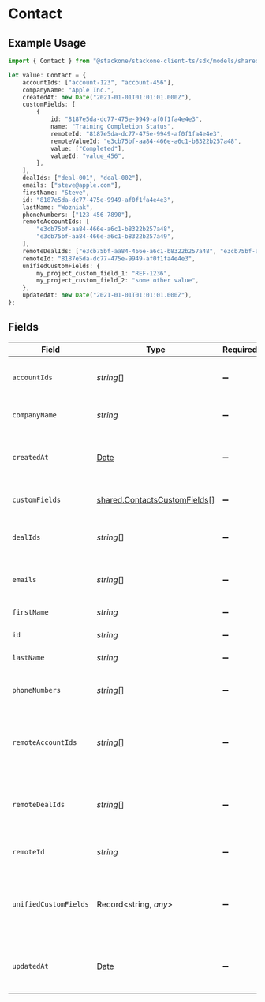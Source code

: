 # Contact

## Example Usage

```typescript
import { Contact } from "@stackone/stackone-client-ts/sdk/models/shared";

let value: Contact = {
    accountIds: ["account-123", "account-456"],
    companyName: "Apple Inc.",
    createdAt: new Date("2021-01-01T01:01:01.000Z"),
    customFields: [
        {
            id: "8187e5da-dc77-475e-9949-af0f1fa4e4e3",
            name: "Training Completion Status",
            remoteId: "8187e5da-dc77-475e-9949-af0f1fa4e4e3",
            remoteValueId: "e3cb75bf-aa84-466e-a6c1-b8322b257a48",
            value: ["Completed"],
            valueId: "value_456",
        },
    ],
    dealIds: ["deal-001", "deal-002"],
    emails: ["steve@apple.com"],
    firstName: "Steve",
    id: "8187e5da-dc77-475e-9949-af0f1fa4e4e3",
    lastName: "Wozniak",
    phoneNumbers: ["123-456-7890"],
    remoteAccountIds: [
        "e3cb75bf-aa84-466e-a6c1-b8322b257a48",
        "e3cb75bf-aa84-466e-a6c1-b8322b257a49",
    ],
    remoteDealIds: ["e3cb75bf-aa84-466e-a6c1-b8322b257a48", "e3cb75bf-aa84-466e-a6c1-b8322b257a49"],
    remoteId: "8187e5da-dc77-475e-9949-af0f1fa4e4e3",
    unifiedCustomFields: {
        my_project_custom_field_1: "REF-1236",
        my_project_custom_field_2: "some other value",
    },
    updatedAt: new Date("2021-01-01T01:01:01.000Z"),
};
```

## Fields

| Field                                                                                         | Type                                                                                          | Required                                                                                      | Description                                                                                   | Example                                                                                       |
| --------------------------------------------------------------------------------------------- | --------------------------------------------------------------------------------------------- | --------------------------------------------------------------------------------------------- | --------------------------------------------------------------------------------------------- | --------------------------------------------------------------------------------------------- |
| `accountIds`                                                                                  | *string*[]                                                                                    | :heavy_minus_sign:                                                                            | List of associated account IDs                                                                | [<br/>"account-123",<br/>"account-456"<br/>]                                                  |
| `companyName`                                                                                 | *string*                                                                                      | :heavy_minus_sign:                                                                            | The contact company name                                                                      | Apple Inc.                                                                                    |
| `createdAt`                                                                                   | [Date](https://developer.mozilla.org/en-US/docs/Web/JavaScript/Reference/Global_Objects/Date) | :heavy_minus_sign:                                                                            | Timestamp when the contact was created                                                        | 2021-01-01T01:01:01.000Z                                                                      |
| `customFields`                                                                                | [shared.ContactsCustomFields](../../../sdk/models/shared/contactscustomfields.md)[]           | :heavy_minus_sign:                                                                            | Contact custom fields                                                                         |                                                                                               |
| `dealIds`                                                                                     | *string*[]                                                                                    | :heavy_minus_sign:                                                                            | List of associated deal IDs                                                                   | [<br/>"deal-001",<br/>"deal-002"<br/>]                                                        |
| `emails`                                                                                      | *string*[]                                                                                    | :heavy_minus_sign:                                                                            | List of contact email addresses                                                               | [<br/>"steve@apple.com"<br/>]                                                                 |
| `firstName`                                                                                   | *string*                                                                                      | :heavy_minus_sign:                                                                            | The contact first name                                                                        | Steve                                                                                         |
| `id`                                                                                          | *string*                                                                                      | :heavy_minus_sign:                                                                            | Unique identifier                                                                             | 8187e5da-dc77-475e-9949-af0f1fa4e4e3                                                          |
| `lastName`                                                                                    | *string*                                                                                      | :heavy_minus_sign:                                                                            | The contact last name                                                                         | Wozniak                                                                                       |
| `phoneNumbers`                                                                                | *string*[]                                                                                    | :heavy_minus_sign:                                                                            | List of contact phone numbers                                                                 | [<br/>"123-456-7890"<br/>]                                                                    |
| `remoteAccountIds`                                                                            | *string*[]                                                                                    | :heavy_minus_sign:                                                                            | Provider's list of associated account IDs                                                     | [<br/>"e3cb75bf-aa84-466e-a6c1-b8322b257a48",<br/>"e3cb75bf-aa84-466e-a6c1-b8322b257a49"<br/>] |
| `remoteDealIds`                                                                               | *string*[]                                                                                    | :heavy_minus_sign:                                                                            | Provider's list of associated deal IDs                                                        | [<br/>"e3cb75bf-aa84-466e-a6c1-b8322b257a48",<br/>"e3cb75bf-aa84-466e-a6c1-b8322b257a49"<br/>] |
| `remoteId`                                                                                    | *string*                                                                                      | :heavy_minus_sign:                                                                            | Provider's unique identifier                                                                  | 8187e5da-dc77-475e-9949-af0f1fa4e4e3                                                          |
| `unifiedCustomFields`                                                                         | Record<string, *any*>                                                                         | :heavy_minus_sign:                                                                            | Custom Unified Fields configured in your StackOne project                                     | {<br/>"my_project_custom_field_1": "REF-1236",<br/>"my_project_custom_field_2": "some other value"<br/>} |
| `updatedAt`                                                                                   | [Date](https://developer.mozilla.org/en-US/docs/Web/JavaScript/Reference/Global_Objects/Date) | :heavy_minus_sign:                                                                            | Timestamp when the contact was last updated                                                   | 2021-01-01T01:01:01.000Z                                                                      |